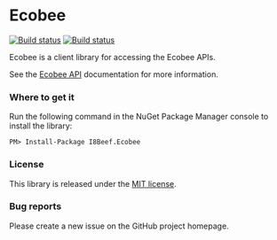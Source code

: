 # Ecobee

[![Build status](https://ci.appveyor.com/api/projects/status/nibvi4x6ynwnu1ao/branch/release?svg=true)](https://ci.appveyor.com/project/i8beef/ecobee/branch/release)
[![Build status](https://ci.appveyor.com/api/projects/status/nibvi4x6ynwnu1ao/branch/master?svg=true)](https://ci.appveyor.com/project/i8beef/ecobee/branch/master)

Ecobee is a client library for accessing the Ecobee APIs.

See the [Ecobee API](https://www.ecobee.com/home/developer/api/documentation/v1/auth/auth-intro.shtml) documentation for more information.


### Where to get it

Run the following command in the NuGet Package Manager console to install the library:

    PM> Install-Package I8Beef.Ecobee

### License

This library is released under the [MIT license](https://github.com/i8beef/Ecobee/blob/master/LICENSE).

### Bug reports

Please create a new issue on the GitHub project homepage.